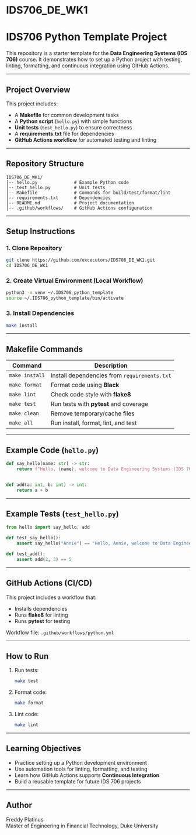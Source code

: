 # IDS706_DE_WK1

# IDS706 Python Template Project

This repository is a starter template for the **Data Engineering Systems (IDS 706)** course. It demonstrates how to set up a Python project with testing, linting, formatting, and continuous integration using GitHub Actions.

---

## Project Overview
This project includes:
- A **Makefile** for common development tasks
- A **Python script** (`hello.py`) with simple functions
- **Unit tests** (`test_hello.py`) to ensure correctness
- A **requirements.txt** file for dependencies
- **GitHub Actions workflow** for automated testing and linting

---

## Repository Structure
```
IDS706_DE_WK1/
│-- hello.py              # Example Python code
│-- test_hello.py         # Unit tests
│-- Makefile              # Commands for build/test/format/lint
│-- requirements.txt      # Dependencies
│-- README.md             # Project documentation
│-- .github/workflows/    # GitHub Actions configuration
```

---

## Setup Instructions

### 1. Clone Repository
```bash
git clone https://github.com/excecutors/IDS706_DE_WK1.git
cd IDS706_DE_WK1
```

### 2. Create Virtual Environment (Local Workflow)
```bash
python3 -m venv ~/.IDS706_python_template
source ~/.IDS706_python_template/bin/activate
```

### 3. Install Dependencies
```bash
make install
```

---

## Makefile Commands
| Command        | Description |
|----------------|-------------|
| `make install` | Install dependencies from `requirements.txt` |
| `make format`  | Format code using **Black** |
| `make lint`    | Check code style with **flake8** |
| `make test`    | Run tests with **pytest** and coverage |
| `make clean`   | Remove temporary/cache files |
| `make all`     | Run install, format, lint, and test |

---

## Example Code (`hello.py`)
```python
def say_hello(name: str) -> str:
    return f"Hello, {name}, welcome to Data Engineering Systems (IDS 706)!"


def add(a: int, b: int) -> int:
    return a + b
```

---

## Example Tests (`test_hello.py`)
```python
from hello import say_hello, add

def test_say_hello():
    assert say_hello("Annie") == "Hello, Annie, welcome to Data Engineering Systems (IDS 706)!"

def test_add():
    assert add(2, 3) == 5
```

---

## GitHub Actions (CI/CD)
This project includes a workflow that:
- Installs dependencies
- Runs **flake8** for linting
- Runs **pytest** for testing

Workflow file: `.github/workflows/python.yml`

---

## How to Run
1. Run tests:
   ```bash
   make test
   ```
2. Format code:
   ```bash
   make format
   ```
3. Lint code:
   ```bash
   make lint
   ```

---

## Learning Objectives
- Practice setting up a Python development environment
- Use automation tools for linting, formatting, and testing
- Learn how GitHub Actions supports **Continuous Integration**
- Build a reusable template for future IDS 706 projects

---

## Author
Freddy Platinus  
Master of Engineering in Financial Technology, Duke University
